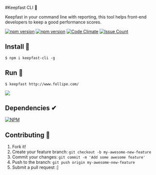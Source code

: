 #Keepfast CLI 👾

Keepfast in your command line with reporting, this tool helps front-end developers to keep a good performance scores.



 [![npm version](https://badge.fury.io/js/keepfast-cli.svg)](https://badge.fury.io/js/keepfast-cli)
 [![npm version](https://david-dm.org/keepfast/keepfast-cli.svg)](https://david-dm.org/keepfast/keepfast-cli.svg)
 [![Code Climate](https://codeclimate.com/github/keepfast/keepfast-cli/badges/gpa.svg)](https://codeclimate.com/github/keepfast/keepfast-cli)
 [![Issue Count](https://codeclimate.com/github/keepfast/keepfast-cli/badges/issue_count.svg)](https://codeclimate.com/github/keepfast/keepfast-cli)

## Install 💾
```
$ npm i keepfast-cli -g
```

## Run 🚀
```shell
$ keepfast http://www.fellipe.com/
```

![](https://cloud.githubusercontent.com/assets/381179/13244238/b497b286-d9d2-11e5-858e-a7c3d73790ec.png)


## Dependencies ✔︎

[![NPM](https://nodei.co/npm/keepfast-cli.png)](https://npmjs.org/package/keepfast-cli)


## Contributing 👣

1. Fork it!
2. Create your feature branch: `git checkout -b my-awesome-new-feature`
3. Commit your changes: `git commit -m 'Add some awesome feature'`
4. Push to the branch: `git push origin my-awesome-new-feature`
5. Submit a pull request :]
